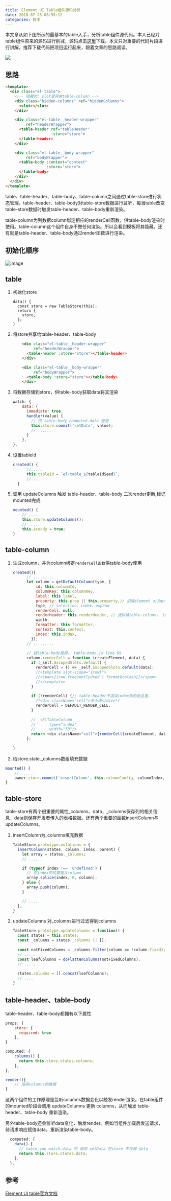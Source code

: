 ```yaml
---
title: Element UI Table组件源码分析
date: 2018-07-25 08:55:12
categories: 技术
---
```


本文章从如下图所示的最基本的table入手，分析table组件源代码。本人已经对table组件原来的源码进行削减，源码点击[这里](https://github.com/jinzhanye/element-table-analysis)下载。本文只对重要的代码片段进行讲解，推荐下载代码把项目运行起来，跟着文章的思路阅读。

![](https://ws3.sinaimg.cn/large/006tNc79gy1ftkowaly1ij30lt079aaq.jpg)

## 思路
````html
<template>
  <div class="el-table">
    <!-- 隐藏列: slot里容纳table-column -->
    <div class="hidden-columns" ref="hiddenColumns">
      <slot></slot>
    </div>

    <div class="el-table__header-wrapper"
         ref="headerWrapper">
      <table-header ref="tableHeader"
                    :store="store">
      </table-header>
    </div>

    <div class="el-table__body-wrapper"
         ref="bodyWrapper">
      <table-body :context="context"
                  :store="store">                  
      </table-body>
    </div>
  </div>
</template>
````

table、table-header、table-body、table-column之间通过table-store进行状态管理。table-header、table-body对table-store数据进行监听，每当table改变table-store数据时触发table-header、table-body重新渲染。

table-column为列数据column绑定相应的renderCell函数，供table-body渲染时使用。table-column这个组件自身不做任何渲染。所以会看到模板将其隐藏。还有就是table-header、table-body通过render函数进行渲染。

## 初始化顺序
![image](https://ws3.sinaimg.cn/large/006tNc79gy1ftjm8s7o5uj30k307kmxz.jpg)

## table

1. 初始化store

	````
	data() {
	  const store = new TableStore(this);
	  return {
	    store,
	  };
	}
	````

2. 将store共享给table-header、table-body

	````html
	    <div class="el-table__header-wrapper"
	         ref="headerWrapper">
	      <table-header :store="store"></table-header>
	    </div>
	
	    <div class="el-table__body-wrapper"
	         ref="bodyWrapper">
	      <table-body :store="store"></table-body>
	    </div>
	````

3. 将数据存储到store，供table-body获取data将其渲染

	````js
	watch: {
	    data: {
	      immediate: true,
	      handler(value) {
	        // 供 table-body computed.data 使用 
	        this.store.commit('setData', value);
	        // ......
	      }
	    },
	},
	````

4. 设置tableId

	````js
	created() {
	      //.....
	      this.tableId = `el-table_${tableIdSeed}`;
	      //.....
	  }
	````

5. 调用 updateColumns 触发 table-header、table-body 二次render更新,标记mounted完成
	
	````js
	mounted() {
	    // .....
	    this.store.updateColumns();
	    // .....
	    this.$ready = true;
	}     
	````

## table-column
1. 生成column，并为column绑定`renderCell函数`供table-body使用
	
	````js
	created(){
	      // .........
	      let column = getDefaultColumn(type, {
	          id: this.columnId,
	          columnKey: this.columnKey,
	          label: this.label,
	          property: this.prop || this.property,// 旧版element ui为property，现在的版本是prop
	          type, // selection、index、expand
	          renderCell: null,
	          renderHeader: this.renderHeader, // 提供给table-column， table-column.js line 112
	          width,
	          formatter: this.formatter,
	          context: this.context,
	          index: this.index,
	        });
	      // .........
	      
	      // 提table-body使用， table-body.js line 69
	      column.renderCell = function (createElement, data) {
	        if (_self.$scopedSlots.default) {
	          renderCell = () => _self.$scopedSlots.default(data);
	          //<template slot-scope="{row}">
	          //<span>{{row.frequentlyUsed | formatBoolean}}</span>
	          //</template>
	        }
	  
	        if (!renderCell) {// table-header不渲染index列的走这里，
	          /*<div className="cell">王小虎</div>*/
	          renderCell = DEFAULT_RENDER_CELL;
	        }
	  
	        //  <ElTableColumn
	        //      type="index"
	        //      width="50"/>
	        return <div className="cell">{renderCell(createElement, data)}</div>;
	      };
	  
	}
	````

2. 给store.state._columns数组填充数据

  ````js
  mounted() {
      // ...... 
      owner.store.commit('insertColumn', this.columnConfig, columnIndex, this.isSubColumn ? parent.columnConfig : null);
  }
  ````

## table-store
table-store有两个很重要的属性\_columns、data，\_columns保存列的相关信息，data则保存开发者传入的表格数据。还有两个重要的函数insertColumn与updateColumns。


1. insertColumn为_columns填充数据

	````js
	TableStore.prototype.mutations = {
	  insertColumn(states, column, index, parent) {
	    let array = states._columns;
	    // ......
	
	    if (typeof index !== 'undefined') {
	      // 在index的位置插入column
	      array.splice(index, 0, column);
	    } else {
	      array.push(column);
	    }
	
	    // .....
	  },
	}
	````

2. updateColumns 对_columns进行过滤得到columns

	````js
	TableStore.prototype.updateColumns = function() {
	  const states = this.states;
	  const _columns = states._columns || [];
	  
	  const notFixedColumns = _columns.filter(column => !column.fixed);
	  // .....
	  const leafColumns = doFlattenColumns(notFixedColumns);
	  // .....
	  
	  states.columns = [].concat(leafColumns);
	  // ....
	}
	````

## table-header、table-body
table-header、table-body都拥有以下属性

````js
props: {
    store: {
      required: true
    },
}

computed: {
    columns() {
      return this.store.states.columns;
    },
},

render(){
    // 渲染columns的数据
}
````

这两个组件的工作原理是监听columns数据变化以触发render渲染。在table组件的mounted阶段会调用 updateColumns 更新 columns，从而触发 table-header、table-body 重新渲染。

另外table-body还会监听data变化，触发render。例如当组件加载后发送请求，待请求响应赋值data，重新渲染table-body。

````js
  computed: {
    data() {
      // table.vue watch.data 中 调用 setData 在store 中存储 data
      return this.store.states.data;
    },
  },
````

## 参考 
[Element UI table官方文档](http://element.eleme.io/2.4/#/zh-CN/component/table)
